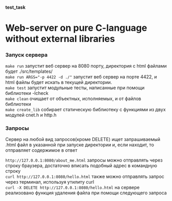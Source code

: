#### test_task
# Web-server on pure C-language without external libraries

### Запуск сервера
`make run` запустит веб сервер на 8080 порту, директория с html файлами будет ./src/templates/<br>
`make run ARGS="-p 4422 -d ./"` запустит веб сервер на порте 4422, и html файлы будет искать в текущей директории.<br>
`make test` запустит модульные тесты, написанные при помощи библиотеки -lcheck<br>
`make clean` очищает от объектных, исполняемых, и от файлов библиотеки<br>
`make create_lib` собирает статическую библиотеку с функциями из двух модулей cnet.h и http.h<br>

### Запросы
Сервер на любой вид запросов(кроме DELETE) ищет запрашиваемый .html файл в указанной при запуске директории и, если находит, то отправляет содержимое в ответ<br>

`http://127.0.0.1:8080/about_me.html` запросы можно отправлять через строку браузера, достаточно вписать подобный адрес в командную строку<br>
`curl http://127.0.0.1:8080/hello.html` также можно отправлять запрос через терминал, используя утилиту curl<br>
`curl -X DELETE http://127.0.0.1:8080/hello.html` на сервере реализовано функция удаления файла при помощи следующего запроса<br>
